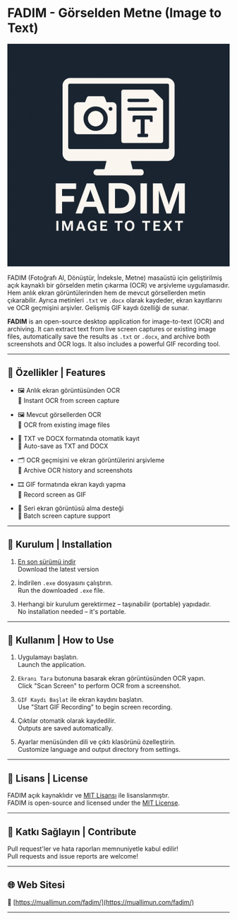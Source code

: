 # FADIM - Görselden Metne (Image to Text)

![FADIM Logo](fadim_icon.png)

FADIM (Fotoğrafı Al, Dönüştür, İndeksle, Metne) masaüstü için geliştirilmiş açık kaynaklı bir görselden metin çıkarma (OCR) ve arşivleme uygulamasıdır. Hem anlık ekran görüntülerinden hem de mevcut görsellerden metin çıkarabilir. Ayrıca metinleri `.txt` ve `.docx` olarak kaydeder, ekran kayıtlarını ve OCR geçmişini arşivler. Gelişmiş GIF kaydı özelliği de sunar.

**FADIM** is an open-source desktop application for image-to-text (OCR) and archiving. It can extract text from live screen captures or existing image files, automatically save the results as `.txt` or `.docx`, and archive both screenshots and OCR logs. It also includes a powerful GIF recording tool.

---

## 📌 Özellikler | Features

- 🖼️ Anlık ekran görüntüsünden OCR  
  🔹 Instant OCR from screen capture

- 🖼️ Mevcut görsellerden OCR  
  🔹 OCR from existing image files

- 💾 TXT ve DOCX formatında otomatik kayıt  
  🔹 Auto-save as TXT and DOCX

- 🗂️ OCR geçmişini ve ekran görüntülerini arşivleme  
  🔹 Archive OCR history and screenshots

- 🎞️ GIF formatında ekran kaydı yapma  
  🔹 Record screen as GIF

- 📸 Seri ekran görüntüsü alma desteği  
  🔹 Batch screen capture support

---

## 🔧 Kurulum | Installation

1. [En son sürümü indir](https://github.com/muallimun/fadim/releases/download/2.0.0/Fadim_v.2.0.exe)  
   Download the latest version

2. İndirilen `.exe` dosyasını çalıştırın.  
   Run the downloaded `.exe` file.

3. Herhangi bir kurulum gerektirmez – taşınabilir (portable) yapıdadır.  
   No installation needed – it's portable.

---

## 📖 Kullanım | How to Use

1. Uygulamayı başlatın.  
   Launch the application.

2. `Ekranı Tara` butonuna basarak ekran görüntüsünden OCR yapın.  
   Click "Scan Screen" to perform OCR from a screenshot.

3. `GIF Kaydı Başlat` ile ekran kaydını başlatın.  
   Use "Start GIF Recording" to begin screen recording.

4. Çıktılar otomatik olarak kaydedilir.  
   Outputs are saved automatically.

5. Ayarlar menüsünden dili ve çıktı klasörünü özelleştirin.  
   Customize language and output directory from settings.

---

## 📁 Lisans | License

FADIM açık kaynaklıdır ve [MIT Lisansı](LICENSE) ile lisanslanmıştır.  
FADIM is open-source and licensed under the [MIT License](LICENSE).

---

## 💬 Katkı Sağlayın | Contribute

Pull request'ler ve hata raporları memnuniyetle kabul edilir!  
Pull requests and issue reports are welcome!

---

## 🌐 Web Sitesi

🔗 [https://muallimun.com/fadim/](https://muallimun.com/fadim/)

---
